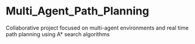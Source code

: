 # Multi_Agent_Path_Planning
Collaborative project focused on multi-agent environments and real time path planning using A* search algorithms
